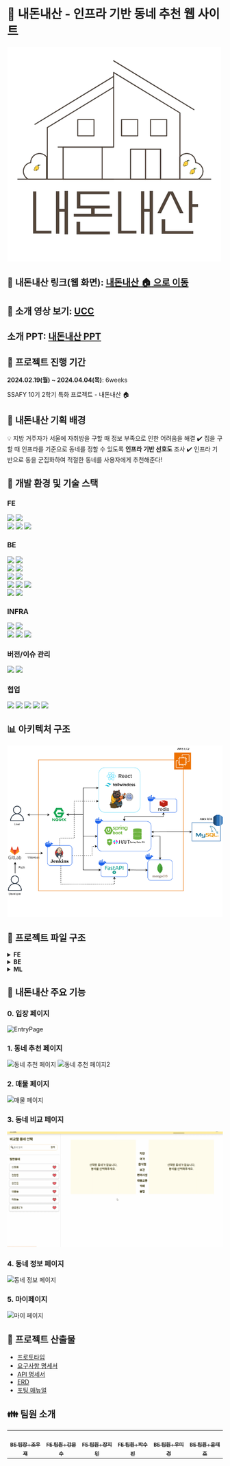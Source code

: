 # :house_with_garden: 내돈내산 - 인프라 기반 동네 추천 웹 사이트
![icon](./exec/icon.png)

## :link: 내돈내산 링크(웹 화면): [내돈내산 :house: 으로 이동](https://j10e204.p.ssafy.io/)
## :cinema: 소개 영상 보기: [UCC](https://youtu.be/SHvd28duZ0A)
## 소개 PPT: [내돈내산 PPT](https://lab.ssafy.com/s10-bigdata-recom-sub2/S10P22E204/-/blob/master/exec/10%EA%B8%B0_%ED%8A%B9%ED%99%94PJT_%EB%B0%9C%ED%91%9C%EC%9E%90%EB%A3%8C_E204.pdf?ref_type=heads)

## :date: 프로젝트 진행 기간
**2024.02.19(월) ~ 2024.04.04(목)**: 6weeks

SSAFY 10기 2학기 특화 프로젝트 - 내돈내산 :house:


## :cherry_blossom: 내돈내산 기획 배경
:bulb: 지방 거주자가 서울에 자취방을 구할 때 정보 부족으로 인한 어려움을 해결
:heavy_check_mark: 집을 구할 때 인프라를 기준으로 동네를 정할 수 있도록 **인프라 기반 선호도** 조사
:heavy_check_mark: 인프라 기반으로 동을 군집화하여 적절한 동네를 사용자에게 추천해준다!

## :hammer: 개발 환경 및 기술 스택
### FE
<img src="https://img.shields.io/badge/JavaScript-F7DF1E?style=for-the-badge&logo=JavaScript&logoColor=white">
<img src="https://img.shields.io/badge/Tailwind_CSS-38B2AC?style=for-the-badge&logo=tailwind-css&logoColor=white"><br>
<img src="https://img.shields.io/badge/React-20232A?style=for-the-badge&logo=react&logoColor=61DAFB">
<img src="https://img.shields.io/badge/typescript-3178C6?style=for-the-badge&logo=typescript&logoColor=white">
<img src="https://img.shields.io/badge/Node.js-43853D?style=for-the-badge&logo=node.js&logoColor=white">

### BE
<img src="https://img.shields.io/badge/Python-3776AB?style=for-the-badge&logo=python&logoColor=white"> <img src="https://img.shields.io/badge/Java-ED8B00?style=for-the-badge&logo=openjdk&logoColor=white"><br>
<img src="https://img.shields.io/badge/springboot-6DB33F?style=for-the-badge&logo=springboot&logoColor=white">
<img src="https://img.shields.io/badge/FastAPI-009688?style=for-the-badge&logo=fastapi&logoColor=white"><br>
<img src="https://img.shields.io/badge/Hibernate-59666C?style=for-the-badge&logo=Hibernate&logoColor=white">
<img src="https://img.shields.io/badge/Gradle-02303A.svg?style=for-the-badge&logo=Gradle&logoColor=white"><br>
<img src="https://img.shields.io/badge/MySQL-005C84?style=for-the-badge&logo=mysql&logoColor=white">
<img src="https://img.shields.io/badge/MongoDB-47A248?style=for-the-badge&logo=mongoDB&logoColor=white">
<img src="https://img.shields.io/badge/redis-%23DD0031.svg?&style=for-the-badge&logo=redis&logoColor=white"><br>
<img src="https://img.shields.io/badge/json%20web%20tokens-323330?style=for-the-badge&logo=json-web-tokens&logoColor=pink">
<img src="https://img.shields.io/badge/Spring_Security-6DB33F?style=for-the-badge&logo=Spring-Security&logoColor=white">

### INFRA
<img src="https://img.shields.io/badge/amazonec2-FF9900?style=for-the-badge&logo=amazonec2&logoColor=white">
<img src="https://img.shields.io/badge/amazonrds-527FFF?style=for-the-badge&logo=amazonrds&logoColor=white"><br>
<img src="https://img.shields.io/badge/Jenkins-D24939?style=for-the-badge&logo=Jenkins&logoColor=white">
<img src="https://img.shields.io/badge/docker-%230db7ed.svg?style=for-the-badge&logo=docker&logoColor=white">

<img src="https://img.shields.io/badge/nginx-009639?style=for-the-badge&logo=nginx&logoColor=white">

### 버전/이슈 관리
<img src="https://img.shields.io/badge/GitLab-330F63?style=for-the-badge&logo=gitlab&logoColor=white"> <img src="https://img.shields.io/badge/GIT-E44C30?style=for-the-badge&logo=git&logoColor=white">


### 협업
<img src="https://img.shields.io/badge/Mattermost-0058CC?style=for-the-badge&logo=Mattermost&logoColor=white"> <img src="https://img.shields.io/badge/Discord-7289DA?style=for-the-badge&logo=discord&logoColor=white"/>
<img src="https://img.shields.io/badge/Figma-F24E1E?style=for-the-badge&logo=figma&logoColor=white">
<img src="https://img.shields.io/badge/Notion-%23000000.svg?style=for-the-badge&logo=notion&logoColor=white">
<img src="https://img.shields.io/badge/Jira-0052CC?style=for-the-badge&logo=Jira&logoColor=white">


## :bar_chart: 아키텍처 구조
![아키텍처구조](./exec/아키텍처구조.png)

## :file_folder: 프로젝트 파일 구조

<details>
<summary><b>FE</b></summary>
<pre>
<code>
Front
 ┣ public
 ┃ ┣ mango.png
 ┃ ┣ redhouse.png
 ┃ ┗ vite.svg
 ┣ src
 ┃ ┣ assets
 ┃ ┃ ┣ appleMango.png
 ┃ ┃ ┣ bluehouse.png
 ┃ ┃ ┣ building.png
 ┃ ┃ ┣ buildingCarousel.png
 ┃ ┃ ┣ camparison.png
 ┃ ┃ ┣ company.gif
 ┃ ┃ ┣ comparisonCarousel.png
 ┃ ┃ ┣ dong.gif
 ┃ ┃ ┣ garma.jpg
 ┃ ┃ ┣ hamburger.png
 ┃ ┃ ┣ house.png
 ┃ ┃ ┣ information.png
 ┃ ┃ ┣ informationCarousel.png
 ┃ ┃ ┣ like.png
 ┃ ┃ ┣ logo.png
 ┃ ┃ ┣ marker.png
 ┃ ┃ ┣ mypage.png
 ┃ ┃ ┣ mypageCarousel.png
 ┃ ┃ ┣ news.jpg
 ┃ ┃ ┣ recommend.png
 ┃ ┃ ┣ recommendCarousel.png
 ┃ ┃ ┣ redhouse.png
 ┃ ┃ ┣ tooltip.png
 ┃ ┃ ┗ unlike.png
 ┃ ┣ components
 ┃ ┃ ┣ building
 ┃ ┃ ┃ ┣ reuse
 ┃ ┃ ┃ ┃ ┗ BuildingCard.tsx
 ┃ ┃ ┃ ┣ content.css
 ┃ ┃ ┃ ┣ KakaoMap.tsx
 ┃ ┃ ┃ ┗ SideBuilding.tsx
 ┃ ┃ ┣ comparison
 ┃ ┃ ┃ ┣ reuse
 ┃ ┃ ┃ ┃ ┗ Card.tsx
 ┃ ┃ ┃ ┣ Column.tsx
 ┃ ┃ ┃ ┣ ComparisonGraph.tsx
 ┃ ┃ ┃ ┣ DetailGraph.tsx
 ┃ ┃ ┃ ┣ DongAdd.tsx
 ┃ ┃ ┃ ┗ tenor.gif
 ┃ ┃ ┣ entry
 ┃ ┃ ┃ ┣ reuse
 ┃ ┃ ┃ ┃ ┣ Card.tsx
 ┃ ┃ ┃ ┃ ┗ Carousel.tsx
 ┃ ┃ ┃ ┣ KakaoLogin.tsx
 ┃ ┃ ┃ ┗ SideButton.tsx
 ┃ ┃ ┣ information
 ┃ ┃ ┃ ┣ reuse
 ┃ ┃ ┃ ┃ ┗ NewsCard.tsx
 ┃ ┃ ┃ ┣ RadarChart.tsx
 ┃ ┃ ┃ ┣ Report.tsx
 ┃ ┃ ┃ ┣ ReportNews.tsx
 ┃ ┃ ┃ ┣ SideNews.tsx
 ┃ ┃ ┃ ┣ TableChart.tsx
 ┃ ┃ ┃ ┗ TextBox.tsx
 ┃ ┃ ┣ my
 ┃ ┃ ┃ ┣ reuse
 ┃ ┃ ┃ ┃ ┗ LikedDong.tsx
 ┃ ┃ ┃ ┣ Like.tsx
 ┃ ┃ ┃ ┣ Report.tsx
 ┃ ┃ ┃ ┣ ReportContent.tsx
 ┃ ┃ ┃ ┗ test.tsx
 ┃ ┃ ┗ recommend
 ┃ ┃ ┃ ┣ reuse
 ┃ ┃ ┃ ┃ ┣ InfraSlider.tsx
 ┃ ┃ ┃ ┃ ┗ SelectCard.tsx
 ┃ ┃ ┃ ┣ KakaoMap.tsx
 ┃ ┃ ┃ ┣ SelectInfra.tsx
 ┃ ┃ ┃ ┗ SideRecommend.tsx
 ┃ ┣ datas
 ┃ ┃ ┣ buildings.json
 ┃ ┃ ┣ dong.json
 ┃ ┃ ┣ dongName.json
 ┃ ┃ ┣ jm.json
 ┃ ┃ ┣ ms.tsx
 ┃ ┃ ┣ newDong.json
 ┃ ┃ ┣ newGu.json
 ┃ ┃ ┣ newsImages.json
 ┃ ┃ ┣ SB.json
 ┃ ┃ ┗ test.json
 ┃ ┣ pages
 ┃ ┃ ┣ BuildingPage.tsx
 ┃ ┃ ┣ ComparisonPage.tsx
 ┃ ┃ ┣ EntryPage.tsx
 ┃ ┃ ┣ InformationPage.tsx
 ┃ ┃ ┣ InitialFormPage.tsx
 ┃ ┃ ┣ MyPage.tsx
 ┃ ┃ ┗ RecommendPage.tsx
 ┃ ┣ stores
 ┃ ┃ ┣ DongStore.tsx
 ┃ ┃ ┣ SearchStore.tsx
 ┃ ┃ ┣ store.tsx
 ┃ ┃ ┣ UseLikeStore.tsx
 ┃ ┃ ┗ UserStore.tsx
 ┃ ┣ utils
 ┃ ┃ ┣ Alert.tsx
 ┃ ┃ ┣ NavBar.tsx
 ┃ ┃ ┣ RecommendList.tsx
 ┃ ┃ ┣ SearchBar.tsx
 ┃ ┃ ┣ Tooltip.tsx
 ┃ ┃ ┣ UseAxios.tsx
 ┃ ┃ ┗ UserForm.tsx
 ┃ ┣ App.tsx
 ┃ ┣ AppRoutes.tsx
 ┃ ┣ index.css
 ┃ ┣ main.tsx
 ┃ ┣ twin.d.ts
 ┃ ┗ vite-env.d.ts
 ┣ .eslintrc.cjs
 ┣ .gitignore
 ┣ index.html
 ┣ package-lock.json
 ┣ package.json
 ┣ postcss.config.js
 ┣ README.md
 ┣ tailwind.config.js
 ┣ tsconfig.json
 ┣ tsconfig.node.json
 ┗ vite.config.ts
</code>
</pre>
</details>


<details>
<summary><b>BE</b></summary>
<pre>
<code>
Back
 ┣ gradle
 ┃ ┗ wrapper
 ┃ ┃ ┣ gradle-wrapper.jar
 ┃ ┃ ┗ gradle-wrapper.properties
 ┣ specializePJ
 ┃ ┣ src
 ┃ ┃ ┗ Main.java
 ┃ ┗ .gitignore
 ┣ src
 ┃ ┣ main
 ┃ ┃ ┣ java
 ┃ ┃ ┃ ┗ com
 ┃ ┃ ┃ ┃ ┗ example
 ┃ ┃ ┃ ┃ ┃ ┗ back
 ┃ ┃ ┃ ┃ ┃ ┃ ┣ auth
 ┃ ┃ ┃ ┃ ┃ ┃ ┃ ┣ controller
 ┃ ┃ ┃ ┃ ┃ ┃ ┃ ┃ ┗ AuthController.java
 ┃ ┃ ┃ ┃ ┃ ┃ ┃ ┣ jwt
 ┃ ┃ ┃ ┃ ┃ ┃ ┃ ┃ ┣ service
 ┃ ┃ ┃ ┃ ┃ ┃ ┃ ┃ ┃ ┗ TokenService.java
 ┃ ┃ ┃ ┃ ┃ ┃ ┃ ┃ ┣ JwtAuthenticationFilter.java
 ┃ ┃ ┃ ┃ ┃ ┃ ┃ ┃ ┣ JwtAuthorizationFilter.java
 ┃ ┃ ┃ ┃ ┃ ┃ ┃ ┃ ┣ JwtProperties.java
 ┃ ┃ ┃ ┃ ┃ ┃ ┃ ┃ ┣ JwtToken.java
 ┃ ┃ ┃ ┃ ┃ ┃ ┃ ┃ ┣ OAuthDto.java
 ┃ ┃ ┃ ┃ ┃ ┃ ┃ ┃ ┗ TokenType.java
 ┃ ┃ ┃ ┃ ┃ ┃ ┃ ┣ oauth
 ┃ ┃ ┃ ┃ ┃ ┃ ┃ ┃ ┣ service
 ┃ ┃ ┃ ┃ ┃ ┃ ┃ ┃ ┃ ┗ OAuthService.java
 ┃ ┃ ┃ ┃ ┃ ┃ ┃ ┃ ┣ FanPrincipalDetailsService.java
 ┃ ┃ ┃ ┃ ┃ ┃ ┃ ┃ ┣ KakaoProfile.java
 ┃ ┃ ┃ ┃ ┃ ┃ ┃ ┃ ┣ OAuthToken.java
 ┃ ┃ ┃ ┃ ┃ ┃ ┃ ┃ ┗ PrincipalDetails.java
 ┃ ┃ ┃ ┃ ┃ ┃ ┃ ┣ redis
 ┃ ┃ ┃ ┃ ┃ ┃ ┃ ┃ ┗ RedisService.java
 ┃ ┃ ┃ ┃ ┃ ┃ ┃ ┗ FormDto.java
 ┃ ┃ ┃ ┃ ┃ ┃ ┣ building
 ┃ ┃ ┃ ┃ ┃ ┃ ┃ ┣ controller
 ┃ ┃ ┃ ┃ ┃ ┃ ┃ ┃ ┗ BuildingController.java
 ┃ ┃ ┃ ┃ ┃ ┃ ┃ ┣ dto
 ┃ ┃ ┃ ┃ ┃ ┃ ┃ ┃ ┣ BuildingDto.java
 ┃ ┃ ┃ ┃ ┃ ┃ ┃ ┃ ┣ BuildingIdRequestDto.java
 ┃ ┃ ┃ ┃ ┃ ┃ ┃ ┃ ┣ BuildingPageDto.java
 ┃ ┃ ┃ ┃ ┃ ┃ ┃ ┃ ┗ BuildingXYDto.java
 ┃ ┃ ┃ ┃ ┃ ┃ ┃ ┣ entity
 ┃ ┃ ┃ ┃ ┃ ┃ ┃ ┃ ┗ Building.java
 ┃ ┃ ┃ ┃ ┃ ┃ ┃ ┣ repository
 ┃ ┃ ┃ ┃ ┃ ┃ ┃ ┃ ┗ BuildingRepository.java
 ┃ ┃ ┃ ┃ ┃ ┃ ┃ ┗ service
 ┃ ┃ ┃ ┃ ┃ ┃ ┃ ┃ ┗ BuildingService.java
 ┃ ┃ ┃ ┃ ┃ ┃ ┣ common
 ┃ ┃ ┃ ┃ ┃ ┃ ┃ ┣ BaseEntity.java
 ┃ ┃ ┃ ┃ ┃ ┃ ┃ ┣ ErrorMessage.java
 ┃ ┃ ┃ ┃ ┃ ┃ ┃ ┣ HttpStatusEnum.java
 ┃ ┃ ┃ ┃ ┃ ┃ ┃ ┗ Message.java
 ┃ ┃ ┃ ┃ ┃ ┃ ┣ config
 ┃ ┃ ┃ ┃ ┃ ┃ ┃ ┣ CorsConfig.java
 ┃ ┃ ┃ ┃ ┃ ┃ ┃ ┣ RedisRepositoryConfig.java
 ┃ ┃ ┃ ┃ ┃ ┃ ┃ ┗ SecurityConfig.java
 ┃ ┃ ┃ ┃ ┃ ┃ ┣ dashboard
 ┃ ┃ ┃ ┃ ┃ ┃ ┃ ┣ controller
 ┃ ┃ ┃ ┃ ┃ ┃ ┃ ┃ ┗ DashboardController.java
 ┃ ┃ ┃ ┃ ┃ ┃ ┃ ┣ document
 ┃ ┃ ┃ ┃ ┃ ┃ ┃ ┃ ┗ Article.java
 ┃ ┃ ┃ ┃ ┃ ┃ ┃ ┣ dto
 ┃ ┃ ┃ ┃ ┃ ┃ ┃ ┃ ┣ ArticleDto.java
 ┃ ┃ ┃ ┃ ┃ ┃ ┃ ┃ ┣ ArticlePageDto.java
 ┃ ┃ ┃ ┃ ┃ ┃ ┃ ┃ ┗ AvgInfraDto.java
 ┃ ┃ ┃ ┃ ┃ ┃ ┃ ┣ repository
 ┃ ┃ ┃ ┃ ┃ ┃ ┃ ┃ ┗ ArticleRepository.java
 ┃ ┃ ┃ ┃ ┃ ┃ ┃ ┗ service
 ┃ ┃ ┃ ┃ ┃ ┃ ┃ ┃ ┗ DashboardService.java
 ┃ ┃ ┃ ┃ ┃ ┃ ┣ dong
 ┃ ┃ ┃ ┃ ┃ ┃ ┃ ┣ controller
 ┃ ┃ ┃ ┃ ┃ ┃ ┃ ┃ ┗ DongController.java
 ┃ ┃ ┃ ┃ ┃ ┃ ┃ ┣ dto
 ┃ ┃ ┃ ┃ ┃ ┃ ┃ ┃ ┗ DongInfraResponseDto.java
 ┃ ┃ ┃ ┃ ┃ ┃ ┃ ┣ entity
 ┃ ┃ ┃ ┃ ┃ ┃ ┃ ┃ ┗ Dong.java
 ┃ ┃ ┃ ┃ ┃ ┃ ┃ ┣ repository
 ┃ ┃ ┃ ┃ ┃ ┃ ┃ ┃ ┗ DongRepository.java
 ┃ ┃ ┃ ┃ ┃ ┃ ┃ ┗ service
 ┃ ┃ ┃ ┃ ┃ ┃ ┃ ┃ ┗ DongService.java
 ┃ ┃ ┃ ┃ ┃ ┃ ┣ exception
 ┃ ┃ ┃ ┃ ┃ ┃ ┃ ┣ AlreadyZzimedException.java
 ┃ ┃ ┃ ┃ ┃ ┃ ┃ ┣ BuildingNotFoundException.java
 ┃ ┃ ┃ ┃ ┃ ┃ ┃ ┣ DongNotFoundException.java
 ┃ ┃ ┃ ┃ ┃ ┃ ┃ ┣ GlobalControllerExceptionHandler.java
 ┃ ┃ ┃ ┃ ┃ ┃ ┃ ┣ ImageUploadException.java
 ┃ ┃ ┃ ┃ ┃ ┃ ┃ ┣ RefreshTokenIncorrectException.java
 ┃ ┃ ┃ ┃ ┃ ┃ ┃ ┣ UserNotFoundException.java
 ┃ ┃ ┃ ┃ ┃ ┃ ┃ ┗ ZzimNotFoundException.java
 ┃ ┃ ┃ ┃ ┃ ┃ ┣ gu
 ┃ ┃ ┃ ┃ ┃ ┃ ┃ ┣ controller
 ┃ ┃ ┃ ┃ ┃ ┃ ┃ ┃ ┗ GuController.java
 ┃ ┃ ┃ ┃ ┃ ┃ ┃ ┗ entity
 ┃ ┃ ┃ ┃ ┃ ┃ ┃ ┃ ┗ Gu.java
 ┃ ┃ ┃ ┃ ┃ ┃ ┣ infra
 ┃ ┃ ┃ ┃ ┃ ┃ ┃ ┗ entity
 ┃ ┃ ┃ ┃ ┃ ┃ ┃ ┃ ┗ Infra.java
 ┃ ┃ ┃ ┃ ┃ ┃ ┣ infracount
 ┃ ┃ ┃ ┃ ┃ ┃ ┃ ┣ dto
 ┃ ┃ ┃ ┃ ┃ ┃ ┃ ┃ ┣ InfraCountSummaryDto.java
 ┃ ┃ ┃ ┃ ┃ ┃ ┃ ┃ ┣ InfraTypeAvgCountDto.java
 ┃ ┃ ┃ ┃ ┃ ┃ ┃ ┃ ┗ InfraTypeCountDto.java
 ┃ ┃ ┃ ┃ ┃ ┃ ┃ ┣ entity
 ┃ ┃ ┃ ┃ ┃ ┃ ┃ ┃ ┗ InfraCount.java
 ┃ ┃ ┃ ┃ ┃ ┃ ┃ ┗ repository
 ┃ ┃ ┃ ┃ ┃ ┃ ┃ ┃ ┗ InfraCountRepository.java
 ┃ ┃ ┃ ┃ ┃ ┃ ┣ infrascore
 ┃ ┃ ┃ ┃ ┃ ┃ ┃ ┣ dto
 ┃ ┃ ┃ ┃ ┃ ┃ ┃ ┃ ┣ InfraAvgScoreDto.java
 ┃ ┃ ┃ ┃ ┃ ┃ ┃ ┃ ┗ InfraScoreDto.java
 ┃ ┃ ┃ ┃ ┃ ┃ ┃ ┣ entity
 ┃ ┃ ┃ ┃ ┃ ┃ ┃ ┃ ┗ InfraScore.java
 ┃ ┃ ┃ ┃ ┃ ┃ ┃ ┗ repository
 ┃ ┃ ┃ ┃ ┃ ┃ ┃ ┃ ┗ InfraScoreRepository.java
 ┃ ┃ ┃ ┃ ┃ ┃ ┣ infratype
 ┃ ┃ ┃ ┃ ┃ ┃ ┃ ┗ entity
 ┃ ┃ ┃ ┃ ┃ ┃ ┃ ┃ ┗ InfraType.java
 ┃ ┃ ┃ ┃ ┃ ┃ ┣ keyword
 ┃ ┃ ┃ ┃ ┃ ┃ ┃ ┣ controller
 ┃ ┃ ┃ ┃ ┃ ┃ ┃ ┃ ┗ KeywordController.java
 ┃ ┃ ┃ ┃ ┃ ┃ ┃ ┣ document
 ┃ ┃ ┃ ┃ ┃ ┃ ┃ ┃ ┗ Keyword.java
 ┃ ┃ ┃ ┃ ┃ ┃ ┃ ┣ dto
 ┃ ┃ ┃ ┃ ┃ ┃ ┃ ┃ ┗ KeywordDto.java
 ┃ ┃ ┃ ┃ ┃ ┃ ┃ ┣ repository
 ┃ ┃ ┃ ┃ ┃ ┃ ┃ ┃ ┗ KeywordRepository.java
 ┃ ┃ ┃ ┃ ┃ ┃ ┃ ┗ service
 ┃ ┃ ┃ ┃ ┃ ┃ ┃ ┃ ┗ KeywordService.java
 ┃ ┃ ┃ ┃ ┃ ┃ ┣ report
 ┃ ┃ ┃ ┃ ┃ ┃ ┃ ┣ controller
 ┃ ┃ ┃ ┃ ┃ ┃ ┃ ┃ ┗ ReportController.java
 ┃ ┃ ┃ ┃ ┃ ┃ ┃ ┣ dto
 ┃ ┃ ┃ ┃ ┃ ┃ ┃ ┃ ┣ MypageDongDto.java
 ┃ ┃ ┃ ┃ ┃ ┃ ┃ ┃ ┣ MypageFilterDto.java
 ┃ ┃ ┃ ┃ ┃ ┃ ┃ ┃ ┣ RecommendationDto.java
 ┃ ┃ ┃ ┃ ┃ ┃ ┃ ┃ ┣ ReportDto.java
 ┃ ┃ ┃ ┃ ┃ ┃ ┃ ┃ ┣ RequestDto.java
 ┃ ┃ ┃ ┃ ┃ ┃ ┃ ┃ ┗ ResponseDto.java
 ┃ ┃ ┃ ┃ ┃ ┃ ┃ ┣ entity
 ┃ ┃ ┃ ┃ ┃ ┃ ┃ ┃ ┗ Report.java
 ┃ ┃ ┃ ┃ ┃ ┃ ┃ ┣ repository
 ┃ ┃ ┃ ┃ ┃ ┃ ┃ ┃ ┗ ReportRepository.java
 ┃ ┃ ┃ ┃ ┃ ┃ ┃ ┗ service
 ┃ ┃ ┃ ┃ ┃ ┃ ┃ ┃ ┗ ReportService.java
 ┃ ┃ ┃ ┃ ┃ ┃ ┣ reportdong
 ┃ ┃ ┃ ┃ ┃ ┃ ┃ ┣ controller
 ┃ ┃ ┃ ┃ ┃ ┃ ┃ ┃ ┗ ReportDongController.java
 ┃ ┃ ┃ ┃ ┃ ┃ ┃ ┣ entity
 ┃ ┃ ┃ ┃ ┃ ┃ ┃ ┃ ┗ ReportDong.java
 ┃ ┃ ┃ ┃ ┃ ┃ ┃ ┗ repository
 ┃ ┃ ┃ ┃ ┃ ┃ ┃ ┃ ┗ ReportdongRepository.java
 ┃ ┃ ┃ ┃ ┃ ┃ ┣ subway
 ┃ ┃ ┃ ┃ ┃ ┃ ┃ ┣ dto
 ┃ ┃ ┃ ┃ ┃ ┃ ┃ ┃ ┗ SubwayDto.java
 ┃ ┃ ┃ ┃ ┃ ┃ ┃ ┣ entity
 ┃ ┃ ┃ ┃ ┃ ┃ ┃ ┃ ┗ Subway.java
 ┃ ┃ ┃ ┃ ┃ ┃ ┃ ┗ repository
 ┃ ┃ ┃ ┃ ┃ ┃ ┃ ┃ ┗ SubwayRepository.java
 ┃ ┃ ┃ ┃ ┃ ┃ ┣ user
 ┃ ┃ ┃ ┃ ┃ ┃ ┃ ┣ controller
 ┃ ┃ ┃ ┃ ┃ ┃ ┃ ┃ ┗ UserController.java
 ┃ ┃ ┃ ┃ ┃ ┃ ┃ ┣ dto
 ┃ ┃ ┃ ┃ ┃ ┃ ┃ ┃ ┣ AddressDto.java
 ┃ ┃ ┃ ┃ ┃ ┃ ┃ ┃ ┣ Coordinate.java
 ┃ ┃ ┃ ┃ ┃ ┃ ┃ ┃ ┣ LatLonDto.java
 ┃ ┃ ┃ ┃ ┃ ┃ ┃ ┃ ┣ MypageDto.java
 ┃ ┃ ┃ ┃ ┃ ┃ ┃ ┃ ┗ UserSimple.java
 ┃ ┃ ┃ ┃ ┃ ┃ ┃ ┣ entity
 ┃ ┃ ┃ ┃ ┃ ┃ ┃ ┃ ┣ Gender.java
 ┃ ┃ ┃ ┃ ┃ ┃ ┃ ┃ ┗ User.java
 ┃ ┃ ┃ ┃ ┃ ┃ ┃ ┣ repository
 ┃ ┃ ┃ ┃ ┃ ┃ ┃ ┃ ┗ UserRepository.java
 ┃ ┃ ┃ ┃ ┃ ┃ ┃ ┗ service
 ┃ ┃ ┃ ┃ ┃ ┃ ┃ ┃ ┗ UserService.java
 ┃ ┃ ┃ ┃ ┃ ┃ ┣ zzim
 ┃ ┃ ┃ ┃ ┃ ┃ ┃ ┣ controller
 ┃ ┃ ┃ ┃ ┃ ┃ ┃ ┃ ┗ ZzimController.java
 ┃ ┃ ┃ ┃ ┃ ┃ ┃ ┣ dto
 ┃ ┃ ┃ ┃ ┃ ┃ ┃ ┃ ┣ ZzimDto.java
 ┃ ┃ ┃ ┃ ┃ ┃ ┃ ┃ ┗ ZzimRequestDto.java
 ┃ ┃ ┃ ┃ ┃ ┃ ┃ ┣ entity
 ┃ ┃ ┃ ┃ ┃ ┃ ┃ ┃ ┗ Zzim.java
 ┃ ┃ ┃ ┃ ┃ ┃ ┃ ┣ repository
 ┃ ┃ ┃ ┃ ┃ ┃ ┃ ┃ ┗ ZzimRepository.java
 ┃ ┃ ┃ ┃ ┃ ┃ ┃ ┗ service
 ┃ ┃ ┃ ┃ ┃ ┃ ┃ ┃ ┗ ZzimService.java
 ┃ ┃ ┃ ┃ ┃ ┃ ┗ BackApplication.java
 ┃ ┃ ┗ resources
 ┃ ┃ ┃ ┣ application-oauth.yml
 ┃ ┃ ┃ ┗ application.yml
 ┃ ┗ test
 ┃ ┃ ┗ java
 ┃ ┃ ┃ ┗ com
 ┃ ┃ ┃ ┃ ┗ example
 ┃ ┃ ┃ ┃ ┃ ┗ back
 ┃ ┃ ┃ ┃ ┃ ┃ ┗ DemoApplicationTests.java
 ┣ .gitignore
 ┣ build.gradle
 ┣ Dockerfile
 ┣ gradlew
 ┣ gradlew.bat
 ┗ settings.gradle
 </code>
 </pre>
</details>


<details>
<summary><b>ML</b></summary>
<pre>
<code>
</code>
</pre>
</details>


## :sparkler: 내돈내산 주요 기능
### 0. 입장 페이지
![EntryPage](./exec/entrypage.gif)

### 1. 동네 추천 페이지
![동네 추천 페이지](./exec/searchdong.gif)
![동네 추천 페이지2](./exec/searchdong_polygon.gif)

### 2. 매물 페이지
![매물 페이지](./exec/houses.gif)

### 3. 동네 비교 페이지
![동네 비교 페이지](./exec/compare.gif)

### 4. 동네 정보 페이지
![동네 정보 페이지](./exec/info.gif)

### 5. 마이페이지
![마이 페이지](./exec/mypage.gif)

## :memo: 프로젝트 산출물
- [프로토타입](https://www.figma.com/file/bBPcUcmCZg5fgGhJ1OfW6r/%EB%82%B4%EB%8F%88%EB%82%B4%EC%82%B0?type=design&node-id=0-1&mode=design&t=Usom68rZGy5AMPmq-0)
- [요구사항 명세서](https://www.notion.so/f9f680e00c9a4bb384ed23b73671370d)
- [API 명세서](https://www.notion.so/API-5ee34edf880f426bb3e901878e650d00)
- [ERD](https://www.notion.so/DB-ERD-a3b7e487c42c4cf8a5835055831efa82)
- [포팅 매뉴얼](https://lab.ssafy.com/s10-bigdata-recom-sub2/S10P22E204/-/blob/master/exec/%ED%8F%AC%ED%8C%85%EB%A7%A4%EB%89%B4%EC%96%BC.md?ref_type=heads)


## :family: 팀원 소개
<table>
  <tbody>
    <tr>
      <td align="center"><a href="https://github.com/jo-dv"><img src="https://avatars.githubusercontent.com/u/63555689?v=4" width="100px;" alt=""/><br /><sub><b>BE 팀장 : 조우재</b></sub></a><br /></td>
      <td align="center"><a href="https://github.com/MunsooKang"><img src="https://avatars.githubusercontent.com/u/139415941?v=4" width="100px;" alt=""/><br /><sub><b>FE 팀원 : 강문수</b></sub></a><br /></td>
      <td align="center"><a href="https://github.com/jjm6604"><img src="https://avatars.githubusercontent.com/u/81950388?v=4" width="100px;" alt=""/><br /><sub><b>FE 팀원 : 장지민</b></sub></a><br /></td>
      <td align="center"><a href="https://github.com/subin22643"><img src="https://avatars.githubusercontent.com/u/139415947?v=4" width="100px;" alt=""/><br /><sub><b>FE 팀원 : 박수빈</b></sub></a><br /></td>
      <td align="center"><a href="https://github.com/makie082"><img src="https://avatars.githubusercontent.com/u/75782242?v=4" width="100px;" alt=""/><br /><sub><b>BE 팀원 : 우미경</b></sub></a><br /></td>
      <td align="center"><a href="https://github.com/ttaho"><img src="https://avatars.githubusercontent.com/u/109134365?v=4" width="100px;" alt=""/><br /><sub><b>BE 팀원 : 윤태호</b></sub></a><br /></td>
    </tr>
  </tbody>
</table>
